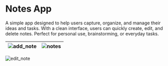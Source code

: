 # Notes App

A simple app designed to help users capture, organize, and manage their ideas and tasks. With a clean interface, users can quickly create, edit, and delete notes. Perfect for personal use, brainstorming, or everyday tasks.

| ![add_note](https://github.com/user-attachments/assets/54c24779-8e5f-44d1-96ef-492ec1b71464) | ![notes](https://github.com/user-attachments/assets/ac1b1abb-97a4-4308-b0b4-41e0b7085dc9) |
|:----------------------------------:|:------------------------------------:|

![edit_note](https://github.com/user-attachments/assets/19772941-dda5-4c1d-99e3-cc18063350d0)


